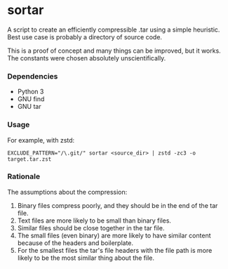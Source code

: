 # sortar
A script to create an efficiently compressible .tar using a simple heuristic.
Best use case is probably a directory of source code.

This is a proof of concept and many things can be improved, but it works.
The constants were chosen absolutely unscientifically.

### Dependencies

* Python 3
* GNU find
* GNU tar

### Usage

For example, with zstd:
```
EXCLUDE_PATTERN="/\.git/" sortar <source_dir> | zstd -zc3 -o target.tar.zst
```

### Rationale

The assumptions about the compression:

1. Binary files compress poorly, and they should be in the end of the tar file.
2. Text files are more likely to be small than binary files.
3. Similar files should be close together in the tar file.
4. The small files (even binary) are more likely to have similar content because of the headers and boilerplate.
5. For the smallest files the tar's file headers with the file path is more likely to be the most similar thing about the file.